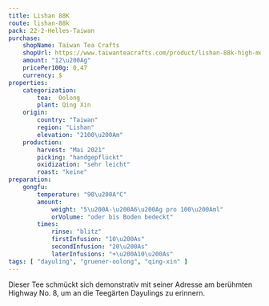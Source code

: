 ```yaml
---
title: Lishan 88K
route: lishan-88k
pack: 22-2-Helles-Taiwan
purchase:
    shopName: Taiwan Tea Crafts
    shopUrl: https://www.taiwanteacrafts.com/product/lishan-88k-high-mountain-spring-oolong-tea/?attribute_pa_weight=250-g-8-82-oz-save-20&v=3a52f3c22ed6
    amount: "12\u200Ag"
    pricePer100g: 0,47
    currency: $
properties:
    categorization:
        tea:  Oolong
        plant: Qing Xin
    origin:
        country: "Taiwan"
        region: "Lishan"
        elevation: "2100\u200Am"
    production:
        harvest: "Mai 2021"
        picking: "handgepflückt"
        oxidization: "sehr leicht"
        roast: "keine"
preparation:
    gongfu:
        temperature: "90\u200A°C"
        amount:
            weight: "5\u200A-\u200A6\u200Ag pro 100\u200Aml"
            orVolume: "oder bis Boden bedeckt"
        times:
            rinse: "blitz"
            firstInfusion: "10\u200As"
            secondInfusion: "20\u200As"
            laterInfusions: "+\u200A10\u200As"
tags: [ "dayuling", "gruener-oolong", "qing-xin" ]
---
```

Dieser Tee schmückt sich demonstrativ mit seiner Adresse am berühmten Highway No.&nbsp;8, um an die Teegärten Dayulings zu erinnern.